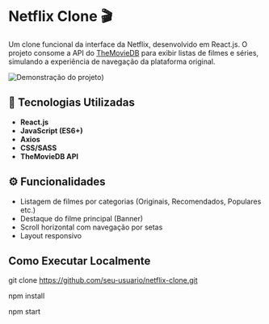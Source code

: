 # Netflix Clone 🎬

Um clone funcional da interface da Netflix, desenvolvido em React.js. O projeto consome a API do [TheMovieDB](https://www.themoviedb.org/) para exibir listas de filmes e séries, simulando a experiência de navegação da plataforma original.

![Demonstração do projeto]([https://cdn.loom.com/sessions/thumbnails/2f6a6dcb279a4f0792c1d0f639177106-a8ad42979bc54890-full-play.gif))

## 🚀 Tecnologias Utilizadas

- **React.js**
- **JavaScript (ES6+)**
- **Axios**
- **CSS/SASS**
- **TheMovieDB API**

## ⚙️ Funcionalidades

- Listagem de filmes por categorias (Originais, Recomendados, Populares etc.)
- Destaque do filme principal (Banner)
- Scroll horizontal com navegação por setas
- Layout responsivo

## Como Executar Localmente

git clone https://github.com/seu-usuario/netflix-clone.git

npm install

npm start
